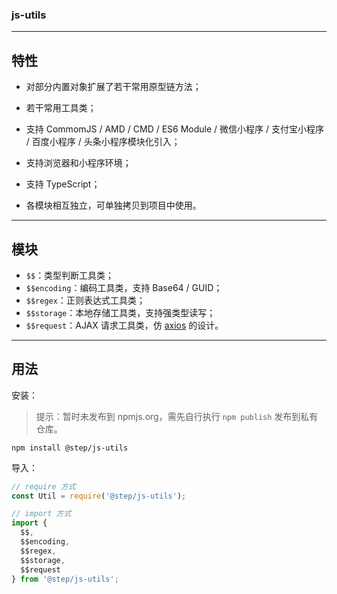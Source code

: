 ### js-utils

---

## 特性

* 对部分内置对象扩展了若干常用原型链方法；

* 若干常用工具类；

* 支持 CommomJS / AMD / CMD / ES6 Module / 微信小程序 / 支付宝小程序 / 百度小程序 / 头条小程序模块化引入；

* 支持浏览器和小程序环境；

* 支持 TypeScript；

* 各模块相互独立，可单独拷贝到项目中使用。

---

## 模块

* `$$`：类型判断工具类；
* `$$encoding`：编码工具类，支持 Base64 / GUID；
* `$$regex`：正则表达式工具类；
* `$$storage`：本地存储工具类，支持强类型读写；
* `$$request`：AJAX 请求工具类，仿 [axios](https://github.com/axios/axios) 的设计。

---

## 用法

安装：

> 提示：暂时未发布到 npmjs.org，需先自行执行 `npm publish` 发布到私有仓库。

``` shell
npm install @step/js-utils
```

导入：

``` javascript
// require 方式
const Util = require('@step/js-utils');

// import 方式
import {
  $$,
  $$encoding,
  $$regex,
  $$storage,
  $$request
} from '@step/js-utils';
```
